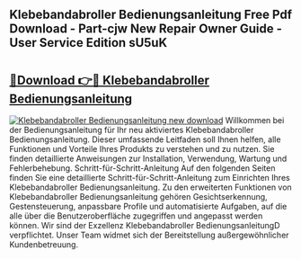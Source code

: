 ## Klebebandabroller Bedienungsanleitung Free Pdf Download - Part-cjw New Repair Owner Guide - User Service Edition sU5uK

# <h2><a href="http://df2rh4.blite.top/?on=Klebebandabroller+Bedienungsanleitung">🔗Download 👉🔴 Klebebandabroller Bedienungsanleitung</a></h2>

[![Klebebandabroller Bedienungsanleitung new download](https://i.imgur.com/lujVjoI.png)](http://df2rh4.blite.top/?on=Klebebandabroller+Bedienungsanleitung)
Willkommen bei der Bedienungsanleitung für Ihr neu aktiviertes Klebebandabroller Bedienungsanleitung. Dieser umfassende Leitfaden soll Ihnen helfen, alle Funktionen und Vorteile Ihres Produkts zu verstehen und zu nutzen. Sie finden detaillierte Anweisungen zur Installation, Verwendung, Wartung und Fehlerbehebung. Schritt-für-Schritt-Anleitung Auf den folgenden Seiten finden Sie eine detaillierte Schritt-für-Schritt-Anleitung zum Einrichten Ihres Klebebandabroller Bedienungsanleitung. Zu den erweiterten Funktionen von Klebebandabroller Bedienungsanleitung gehören Gesichtserkennung, Gestensteuerung, anpassbare Profile und automatisierte Aufgaben, auf die alle über die Benutzeroberfläche zugegriffen und angepasst werden können. Wir sind der Exzellenz Klebebandabroller BedienungsanleitungD verpflichtet. Unser Team widmet sich der Bereitstellung außergewöhnlicher Kundenbetreuung.
